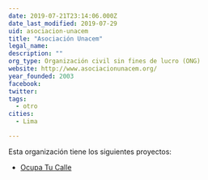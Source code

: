 ```yaml
---
date: 2019-07-21T23:14:06.000Z
date_last_modified: 2019-07-29
uid: asociacion-unacem
title: "Asociación Unacem"
legal_name: 
description: ""
org_type: Organización civil sin fines de lucro (ONG)
website: http://www.asociacionunacem.org/
year_founded: 2003
facebook: 
twitter: 
tags:
  - otro
cities: 
  - Lima

---
```


Esta organización tiene los siguientes proyectos:

- [Ocupa Tu Calle](/proyectos/ocupa-tu-calle)
